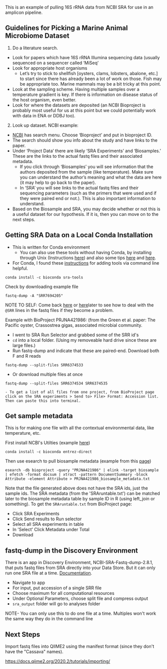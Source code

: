 This is an example of pulling 16S rRNA data from NCBI SRA for use in an amplicon pipeline.


## Guidelines for Picking a Marine Animal Microbiome Dataset

1. Do a literature search.

  * Look for papers which have 16S rRNA Illumina sequencing data (usually sequenced on a sequencer called ‘MiSeq’
  * Look for appropriate host organisms 
  	* Let’s try to stick to shellfish [oysters, clams, lobsters, abalone, etc.] to start since there has already been a lot of work on those. Fish may be appropriate too. Marine mammals may be a bit tricky at this point.
  * Look at the sampling scheme. Having multiple samples over a temperature gradient is key. If there is information on disease status of the host organism, even better.
  * Look for where the datasets are deposited (an NCBI Bioproject is probably most useful for us at this point but we could potentially work with data in ENA or DDBJ too).
2. Look up dataset. NCBI example:
  * [NCBI](https://www.ncbi.nlm.nih.gov/) has search menu. Choose ‘Bioproject’ and put in bioproject ID.
  * The search should show you info about the study and have links to the paper. 
  * Under ‘Project Data’ there are likely ‘SRA Experiments’ and ‘Biosamples.’ These are the links to the actual fastq files and their associated metadata. 
	* If you click through ‘Biosamples’ you will see information that the authors deposited from the sample (like temperature). Make sure you can understand the author’s meaning and what the data are here (it may help to go back to the paper).
	* In ‘SRA’ you will see links to the actual fastq files and their sequencing parameters (such as the primers that were used and if they were paired end or not.). This is also important information to understand.
  * Based on the Biosample and SRA, you may decide whether or not this is a useful dataset for our hypothesis. If it is, then you can move on to the next steps.


## Getting SRA Data on a Local Conda Installation

- This is written for Conda environment 
	- You can also use these tools without having Conda, by installing through Unix (Instructions [here](https://ncbi.github.io/sra-tools/install_config.html)) and also some tips [here](https://reneshbedre.github.io/blog/fqutil.html) and [here](https://bioinformaticsworkbook.org/dataAcquisition/fileTransfer/sra.html).
- For Conda, I found these [instructions](https://bio331.devbioinformatics.org/conda.html) for adding tools via command line helpful.


```
conda install -c bioconda sra-tools
```

Check by downloading example file

```
fastq-dump -A "SRR7694205"
```

NOTE TO SELF: Come back [here](https://bioinformaticsworkbook.org/dataAcquisition/fileTransfer/sra.html) or [here](https://galaxyproject.org/support/ncbi-sra-fastq/)later to see how to deal with the `@SRR` lines in the fastq files if they become a problem.


Example with BioProject PRJNA421986: (from the Green et al. paper: The Pacific oyster, Crassostrea gigas, associated microbial community.

- I went to SRA Run Selector and grabbed some of the SRR id's
- `cd` into a local folder. (Using my removeable hard drive since these are large files.)
- Run fastq-dump and indicate that these are paired-end. Download both F and R reads

```
fastq-dump --split-files SRR6374533 
```


- Or download multiple files at once

```
fastq-dump --split-files SRR6374534 SRR6374535
```

	- To get a list of all files from one project, from BioProject page click on the SRA experiments > Send to> File> Format: Accession list. Then can paste this into terminal.

## Get sample metadata 
This is for making one file with all the contextual environmental data, like temperature, etc.


First install NCBI's Utilties (example [here](https://anaconda.org/bioconda/entrez-direct))

```
conda install -c bioconda entrez-direct
```

Then use esearch to pull biosample metadata (example from this [page](https://www.biostars.org/p/279582/))
```
esearch -db bioproject -query "PRJNA421986" | elink -target biosample | efetch -format docsum | xtract -pattern DocumentSummary -block Attribute -element Attribute > PRJNA421986_biosample_metadata.txt
```

Note that the file generated above does not have the SRA ids, just the sample ids. The SRA metadata (from the 'SRAruntable.txt') can be matched later to the biosample metadata table by sample ID in R (using left_join or something). To get the `SRAruntable.txt` from BioProject page: 

* Click SRA Experiments
* Click Send results to Run selector 
* Select all SRA experiments in table 
* In 'Select' Click Metadata under Total 
* Download 


## fastq-dump in the Discovery Environment

There is an app in Discovery Environment, NCBI-SRA-Fastq-dump-2.8.1, that puts fastq files from SRA directly into your Data Store. But it can only run one SRA file at a time. 
[Documentation](https://learning.cyverse.org/projects/cyverse-importing-sradata-q).

* Navigate to app
* For input, put accession of a single SRR file 
* Choose maximum for all computational resources
* Under Optional Parameters, choose  split file and compress output
* `sra_output` folder will go to analyses folder

NOTE- You can only use this to do one file at a time. Multiples won't work the same way they do in the command line

## Next Steps

Import fastq files into QIIME2 using the manifest format (since they don't have the "Cassava" names).

https://docs.qiime2.org/2020.2/tutorials/importing/
